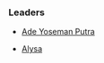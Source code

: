 ### Leaders

* [Ade Yoseman Putra](mailto:ade.putra@owasp.org)

* [Alysa](mailto:misterhadesgaming@gmail.com)
